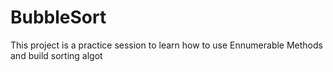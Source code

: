 # BubbleSort
This project is a practice session to learn how to use Ennumerable Methods and build sorting algot
